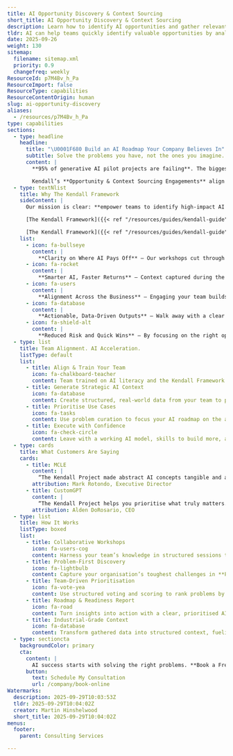 ```yaml
---
title: AI Opportunity Discovery & Context Sourcing
short_title: AI Opportunity Discovery & Context Sourcing
description: Learn how to identify AI opportunities and gather relevant context to drive effective, data-informed decision-making in projects and business strategies.
tldr: AI can help teams quickly identify valuable opportunities by analyzing data and user feedback. Involving stakeholders early and using real-world context leads to better solutions and faster alignment. Development managers should encourage cross-functional collaboration and leverage AI tools to prioritize and validate ideas efficiently.
date: 2025-09-26
weight: 130
sitemap:
  filename: sitemap.xml
  priority: 0.9
  changefreq: weekly
ResourceId: p7M4Bv_h_Pa
ResourceImport: false
ResourceType: capabilities
ResourceContentOrigin: human
slug: ai-opportunity-discovery
aliases:
  - /resources/p7M4Bv_h_Pa
type: capabilities
sections:
  - type: headline
    headline:
      title: "\U0001F680 Build an AI Roadmap Your Company Believes In"
      subtitle: Solve the problems you have, not the ones you imagine.
      content: |
        **95% of generative AI pilot projects are failing**. The biggest reason? Teams jump to technology without first solving real problems.  

        Kendall’s **Opportunity & Context Sourcing Engagements** align leaders and teams around high-impact problems, capturing structured context that fuels smarter AI adoption and measurable ROI.
  - type: textNlist
    title: Why The Kendall Framework
    sideContent: |
      Our mission is clear: **empower teams to identify high-impact AI opportunities and build the skills to manage AI operations**.  

      [The Kendall Framework]({{< ref "/resources/guides/kendall-guide" >}}) combines collaboration, prioritisation, and structured context building methods (like Problem Curation and Context 360°). This creates a clear, repeatable path to AI value.

      [The Kendall Framework]({{< ref "/resources/guides/kendall-guide" >}}) matters because it gives organisations a disciplined, problem-first way to adopt AI that avoids chasing trends and wasted investment. By focusing on real problems, clear context, and measurable outcomes, it ensures AI efforts stay aligned with business goals. Defined roles provide accountability, structured artefacts and events create transparency, and regular inspection fosters continuous learning. The result is AI adoption that is purposeful, trustworthy, and delivers sustained value.
    list:
      - icon: fa-bullseye
        content: |
          **Clarity on Where AI Pays Off** – Our workshops cut through noise to reveal the highest-impact problems, so you invest in what matters.
      - icon: fa-rocket
        content: |
          **Smarter AI, Faster Returns** – Context captured during the process becomes fuel for better, more accurate AI performance.
      - icon: fa-users
        content: |
          **Alignment Across the Business** – Engaging your team builds buy-in and confidence, reducing resistance and speeding adoption.
      - icon: fa-database
        content: |
          **Actionable, Data-Driven Outputs** – Walk away with a clear roadmap and structured data you can use immediately to guide decisions.
      - icon: fa-shield-alt
        content: |
          **Reduced Risk and Quick Wins** – By focusing on the right opportunities first, you save time, avoid missteps, and see results sooner.
  - type: list
    title: Team Alignment. AI Acceleration.
    listType: default
    list:
      - title: Align & Train Your Team
        icon: fa-chalkboard-teacher
        content: Team trained on AI literacy and the Kendall Framework.
      - title: Generate Strategic AI Context
        icon: fa-database
        content: Create structured, real-world data from your team to power AI performance.
      - title: Prioritise Use Cases
        icon: fa-tasks
        content: Use problem curation to focus your AI roadmap on the areas where it will matter most.
      - title: Execute with Confidence
        icon: fa-check-circle
        content: Leave with a working AI model, skills to build more, and a roadmap tailored to your goals.
  - type: cards
    title: What Customers Are Saying
    cards:
      - title: MCLE
        content: |
          “The Kendall Project made abstract AI concepts tangible and actionable. We walked away with a clear direction, a more empowered team, and a practical framework for leveraging AI in our work. It was a smart investment, worth every penny.”
        attribution: Mark Rotondo, Executive Director
      - title: CustomGPT
        content: |
          “The Kendall Project helps you prioritise what truly matters. Engaging the team from the start uncovered shared challenges, aligned priorities, and enabled solutions with immediate support.”
        attribution: Alden DoRosario, CEO
  - type: list
    title: How It Works
    listType: boxed
    list:
      - title: Collaborative Workshops
        icon: fa-users-cog
        content: Harness your team’s knowledge in structured sessions that surface real challenges, foster alignment, and spark actionable AI opportunities.
      - title: Problem-First Discovery
        icon: fa-lightbulb
        content: Capture your organisation’s toughest challenges in **Problem Context Blocks**, turning pain points into AI-ready opportunities.
      - title: Team-Driven Prioritisation
        icon: fa-vote-yea
        content: Use structured voting and scoring to rank problems by impact, building consensus and focusing energy on what matters most.
      - title: Roadmap & Readiness Report
        icon: fa-road
        content: Turn insights into action with a clear, prioritised AI roadmap and readiness assessments tailored to your organisation.
      - title: Industrial-Grade Context
        icon: fa-database
        content: Transform gathered data into structured context, fueling smarter AI systems and future-ready decisions.
  - type: sectioncta
    backgroundColor: primary
    cta:
      content: |
        AI success starts with solving the right problems. **Book a Free Consultation with Martin Hinshelwood today** to explore how quarterly or half-yearly sourcing events can set your organisation on the path to sustainable AI adoption.
      button:
        text: Schedule My Consultation
        url: /company/book-online
Watermarks:
  description: 2025-09-29T10:03:53Z
  tldr: 2025-09-29T10:04:02Z
  creator: Martin Hinshelwood
  short_title: 2025-09-29T10:04:02Z
menus:
  footer:
    parent: Consulting Services

---
```


